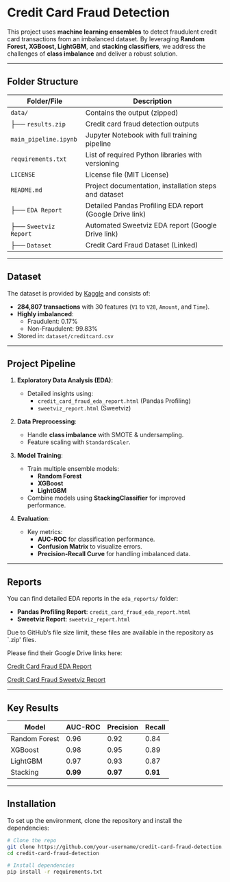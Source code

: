 # Credit Card Fraud Detection

This project uses **machine learning ensembles** to detect fraudulent credit card transactions from an imbalanced dataset. By leveraging **Random Forest, XGBoost, LightGBM**, and **stacking classifiers**, we address the challenges of **class imbalance** and deliver a robust solution.

---

## Folder Structure

| Folder/File            |         Description                                     |
|------------------------|---------------------------------------------------------|
| `data/`                | Contains the output (zipped)                            |
| ├── `results.zip`      | Credit card fraud detection outputs                     |
| `main_pipeline.ipynb`  | Jupyter Notebook with full training pipeline            |
| `requirements.txt`     | List of required Python libraries with versioning       |
| `LICENSE`              | License file (MIT License)                              |
| `README.md`            | Project documentation, installation steps and dataset   |
| ├── `EDA Report`       | Detailed Pandas Profiling EDA report (Google Drive link)|
| ├── `Sweetviz Report`  | Automated Sweetviz EDA report (Google Drive link)       |
| ├── `Dataset`          | Credit Card Fraud Dataset (Linked)                      |

---

## Dataset
The dataset is provided by [Kaggle](https://www.kaggle.com/mlg-ulb/creditcardfraud) and consists of:
- **284,807 transactions** with 30 features (`V1` to `V28`, `Amount`, and `Time`).
- **Highly imbalanced**:
  - Fraudulent: 0.17%
  - Non-Fraudulent: 99.83%
- Stored in: `dataset/creditcard.csv`

---

## Project Pipeline
1. **Exploratory Data Analysis (EDA)**:
   - Detailed insights using:
     - `credit_card_fraud_eda_report.html` (Pandas Profiling)
     - `sweetviz_report.html` (Sweetviz)

2. **Data Preprocessing**:
   - Handle **class imbalance** with SMOTE & undersampling.
   - Feature scaling with `StandardScaler`.

3. **Model Training**:
   - Train multiple ensemble models:
     - **Random Forest**
     - **XGBoost**
     - **LightGBM**
   - Combine models using **StackingClassifier** for improved performance.

4. **Evaluation**:
   - Key metrics:
     - **AUC-ROC** for classification performance.
     - **Confusion Matrix** to visualize errors.
     - **Precision-Recall Curve** for handling imbalanced data.

---

## Reports
You can find detailed EDA reports in the `eda_reports/` folder:
- **Pandas Profiling Report**: `credit_card_fraud_eda_report.html`
- **Sweetviz Report**: `sweetviz_report.html`

Due to GitHub’s file size limit, these files are available in the repository as `.zip' files. 

Please find their Google Drive links here: 

[Credit Card Fraud EDA Report](https://drive.google.com/file/d/1--IGCaNMtc4iftLoQSb873tqKfC-GUYc/view?usp=drivesdk)

[Credit Card Fraud Sweetviz Report](https://drive.google.com/file/d/131x7lTeph8pfJ_jK4CQVnZZRzLr27fWF/view?usp=drivesdk)


---

## Key Results
| **Model**      | **AUC-ROC** | **Precision** | **Recall** |
|----------------|-------------|---------------|------------|
| Random Forest  | 0.96        | 0.92          | 0.84       |
| XGBoost        | 0.98        | 0.95          | 0.89       |
| LightGBM       | 0.97        | 0.93          | 0.87       |
| Stacking       | **0.99**    | **0.97**      | **0.91**   |

---

## Installation
To set up the environment, clone the repository and install the dependencies:

```bash
# Clone the repo
git clone https://github.com/your-username/credit-card-fraud-detection.git
cd credit-card-fraud-detection

# Install dependencies
pip install -r requirements.txt
